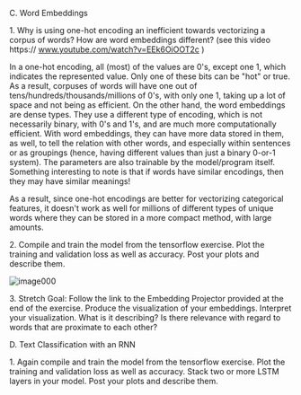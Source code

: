
C. Word Embeddings

1\. Why is using one-hot encoding an inefficient towards vectorizing a corpus of words? How are word embeddings different? (see this video https:// www.youtube.com/watch?v=EEk6OiOOT2c )

In a one-hot encoding, all (most) of the values are 0's, except one 1, which indicates the represented value. Only one of these bits can be "hot" or true. As a result, corpuses of words will have one out of tens/hundreds/thousands/millions of 0's, with only one 1, taking up a lot of space and not being as efficient. On the other hand, the word embeddings are dense types. They use a different type of encoding, which is not necessarily binary, with 0's and 1's, and are much more computationally efficient. With word embeddings, they can have more data stored in them, as well, to tell the relation with other words, and especially within sentences or as groupings (hence, having different values than just a binary 0-or-1 system). The parameters are also trainable by the model/program itself. Something interesting to note is that if words have similar encodings, then they may have similar meanings!

As a result, since one-hot encodings are better for vectorizing categorical features, it doesn't work as well for millions of different types of unique words where they can be stored in a more compact method, with large amounts.

2\. Compile and train the model from the tensorflow exercise. Plot the training and validation loss as well as accuracy. Post your plots and describe them.

![image000](https://github.com/dshuangg/responses/raw/master/image000.png)

3\. Stretch Goal: Follow the link to the Embedding Projector provided at the end of the exercise. Produce the visualization of your embeddings. Interpret your visualization. What is it describing? Is there relevance with regard to words that are proximate to each other?



D. Text Classification with an RNN

1\. Again compile and train the model from the tensorflow exercise. Plot the training and validation loss as well as accuracy. Stack two or more LSTM layers in your model. Post your plots and describe them.



